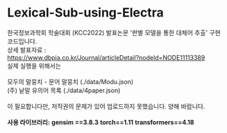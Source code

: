 # Lexical-Sub-using-Electra
한국정보과학회 학술대회 (KCC2022) 발표논문 '판별 모델을 통한 대체어 추출' 구현 코드입니다.<br>
상세 발표자료 : <br>https://www.dbpia.co.kr/Journal/articleDetail?nodeId=NODE11113389<br>
실제 실행을 위해서는 <br><br>
모두의 말뭉치 - 문어 말뭉치 (./data/Modu.json)<br>
(주) 낱말 유의어 목록 (./data/4paper.json)<br><br>
이 필요합니다만, 저작권의 문제가 있어 업로드하지 못했습니다. 양해 바랍니다.<br>
<br>
**사용 라이브러리:**
**gensim ==3.8.3**
**torch==1.11**
**transformers==4.18**
